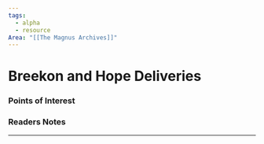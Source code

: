 ```yaml
---
tags:
  - alpha
  - resource
Area: "[[The Magnus Archives]]"
---
```

# Breekon and Hope Deliveries



### Points of Interest


### Readers Notes

---





